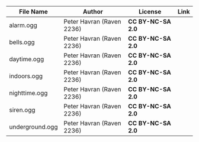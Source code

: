 | File Name        | Author   | License   | Link                            |
|------------------|----------|-----------|---------------------------------|
| alarm.ogg | Peter Havran (Raven 2236) | **CC BY-NC-SA 2.0** | |
| bells.ogg | Peter Havran (Raven 2236) | **CC BY-NC-SA 2.0** | |
| daytime.ogg | Peter Havran (Raven 2236) | **CC BY-NC-SA 2.0** | |
| indoors.ogg | Peter Havran (Raven 2236) | **CC BY-NC-SA 2.0** | |
| nighttime.ogg | Peter Havran (Raven 2236) | **CC BY-NC-SA 2.0** | |
| siren.ogg | Peter Havran (Raven 2236) | **CC BY-NC-SA 2.0** | |
| underground.ogg | Peter Havran (Raven 2236) | **CC BY-NC-SA 2.0** | |